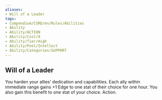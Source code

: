 ```yaml
---
aliases:
- Will of a Leader
tags:
- Compendium/CSRD/en/Rules/Abilities
- Ability
- Ability/ACTION
- Ability/Cost/9
- Ability/Tier/High
- Ability/Pool/Intellect
- Ability/Categories/SUPPORT
---
```


  
## Will of a Leader  
You harden your allies' dedication and capabilities. Each ally within immediate range gains +1 Edge to one stat of their choice for one hour. You also gain this benefit to one stat of your choice. Action. 